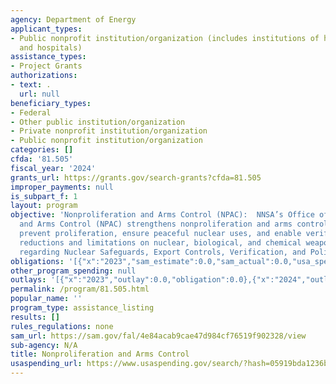 ```yaml
---
agency: Department of Energy
applicant_types:
- Public nonprofit institution/organization (includes institutions of higher education
  and hospitals)
assistance_types:
- Project Grants
authorizations:
- text: .
  url: null
beneficiary_types:
- Federal
- Other public institution/organization
- Private nonprofit institution/organization
- Public nonprofit institution/organization
categories: []
cfda: '81.505'
fiscal_year: '2024'
grants_url: https://grants.gov/search-grants?cfda=81.505
improper_payments: null
is_subpart_f: 1
layout: program
objective: 'Nonproliferation and Arms Control (NPAC):  NNSA’s Office of Nonproliferation
  and Arms Control (NPAC) strengthens nonproliferation and arms control regimes to
  prevent proliferation, ensure peaceful nuclear uses, and enable verifiable nuclear
  reductions and limitations on nuclear, biological, and chemical weapons.  Areas
  regarding Nuclear Safeguards, Export Controls, Verification, and Policy.'
obligations: '[{"x":"2023","sam_estimate":0.0,"sam_actual":0.0,"usa_spending_actual":0.0},{"x":"2024","sam_estimate":0.0,"sam_actual":0.0,"usa_spending_actual":0.0},{"x":"2025","sam_estimate":0.0,"sam_actual":0.0,"usa_spending_actual":977999.0}]'
other_program_spending: null
outlays: '[{"x":"2023","outlay":0.0,"obligation":0.0},{"x":"2024","outlay":0.0,"obligation":0.0},{"x":"2025","outlay":1648153.26,"obligation":977999.0}]'
permalink: /program/81.505.html
popular_name: ''
program_type: assistance_listing
results: []
rules_regulations: none
sam_url: https://sam.gov/fal/4e84acab9cae47d984cf76519f902328/view
sub-agency: N/A
title: Nonproliferation and Arms Control
usaspending_url: https://www.usaspending.gov/search/?hash=05919bda1236b8e4274eb6d55788e9d1
---
```

